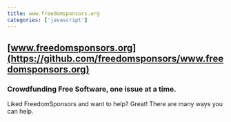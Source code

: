 ```yaml
---
title: www.freedomsponsors.org
categories: ['javascript']
---
```

## [www.freedomsponsors.org](https://github.com/freedomsponsors/www.freedomsponsors.org)

### Crowdfunding Free Software, one issue at a time.

Liked FreedomSponsors and want to help?
Great!
There are many ways you can help.
